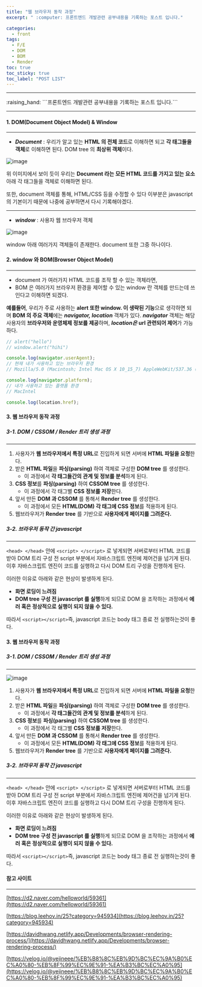 ```yaml
---
title: "웹 브라우저 동작 과정"
excerpt: " :computer: 프론트엔드 개발관련 공부내용을 기록하는 포스트 입니다."

categories:
  - front
tags:
  - F/E
  - DOM
  - BOM
  - Render
toc: true
toc_sticky: true
toc_label: "POST LIST"
---
```


<hr>
:raising_hand:  ```프론트엔드 개발관련 공부내용을 기록하는 포스트 입니다.```
<hr>

#### 1. DOM(Document Object Model) & Window

---

- **_Document_** : 우리가 알고 있는 **HTML 의 전체 코드**로 이해하면 되고 **각 태그들을 객체**로 이해하면 된다. DOM tree 의 **최상위 객체**이다.

![image](https://user-images.githubusercontent.com/56063287/142225234-2ed1d786-0e46-459c-9e30-c6f3e6b34b07.png)

위 이미지에서 보이 듯이 우리는 **Document 라는 모든 HTML 코드를 가지고 있는 요소**아래 각 태그들을 객체로 이해하면 된다.

또한, document 객체를 통해, HTML/CSS 등을 수정할 수 있다 이부분은 javascript 의 기본이기 때문에 나중에 공부하면서 다시 기록해야겠다.

---

- **_window_** : 사용자 웹 브라우저 객체

![image](https://user-images.githubusercontent.com/56063287/142424714-bc5bb2bc-465f-4e46-b8e4-95720ec2d871.png)

window 아래 여러가지 객체들이 존재한다. document 또한 그중 하나이다.

#### 2. window 와 BOM(Browser Object Model)

---

- document 가 여러가지 HTML 코드를 조작 할 수 있는 객체라면,
- BOM 은 여러가지 브라우저 환경을 제어할 수 있는 window 란 객체를 만드는데 쓰인다고 이해하면 되겠다.

**예를들어**, 우리가 주로 사용하는 **alert 또한 window. 이 생략된 기능**으로 생각하면 되며 **BOM 의 주요 객체**에는 **_navigator, location_** 객체가 있다.
**_navigator_** 객체는 해당 사용자의 **브라우저와 운영체제 정보를 제공**하며, **_location은_** **url 관련되어 제어**가 가능하다.

```js
// alert("hello")
// window.alert("hihi")

console.log(navigator.userAgent);
// 현재 내가 사용하고 있는 브라우저 환경
// Mozilla/5.0 (Macintosh; Intel Mac OS X 10_15_7) AppleWebKit/537.36 (KHTML, like Gecko) Chrome/94.0.4606.71 Safari/537.36

console.log(navigator.platform);
// 내가 사용하고 있는 플랫폼 환경
// MacIntel

console.log(location.href);
```

#### 3. 웹 브라우저 동작 과정

##### 3-1. DOM / CSSOM / Render 트리 생성 과정

---

1. 사용자가 **웹 브라우저에서 특정 URL**로 진입하게 되면 서버에 **HTML 파일을 요청**한다.
2. 받은 **HTML 파일**을 **파싱(parsing)** 하여 객체로 구성한 **DOM tree** 를 생성한다.
   - 이 과정에서 **각 태그들간의 관계 및 정보를 분석**하게 된다.
3. **CSS 정보**를 **파싱(parsing)** 하여 **CSSOM tree** 를 생성한다.
   - 이 과정에서 각 태그별 **CSS 정보를 저장**한다.
4. 앞서 만든 **DOM 과 CSSOM** 를 통해서 **Render tree** 를 생성한다.
   - 이 과정에서 모든 **HTML(DOM) 각 태그에 CSS 정보**를 적용하게 된다.
5. 웹브라우저가 **Render tree** 를 기반으로 **사용자에게 페이지를 그려준다.**

##### 3-2. 브라우저 동작 간 javascript

---

`<head> </head>` 안에 `<script> </script>` 로 넣게되면 서버로부터 HTML 코드를 받아 DOM 트리 구성 전 script 부분에서 자바스크립트 엔진에 제어건을 넘기게 된다.
이후 자바스크립트 엔진이 코드를 실행하고 다시 DOM 트리 구성을 진행하게 된다.

이러한 이유로 아래와 같은 현상이 발생하게 된다.

- **화면 로딩이 느려짐**
- **DOM tree 구성 전 javascript 를 실행**하게 되므로 DOM 을 조작하는 과정에서 **에러 혹은 정상적으로 실행이 되지 않을 수 있다.**

따라서 `<script></script>`즉, javascript 코드는 body 태그 종료 전 실행하는것이 좋다.

#### 3. 웹 브라우저 동작 과정

##### 3-1. DOM / CSSOM / Render 트리 생성 과정

---

![image](https://user-images.githubusercontent.com/56063287/144748119-24624b76-cdb3-4173-9207-45b196882deb.png)

1. 사용자가 **웹 브라우저에서 특정 URL**로 진입하게 되면 서버에 **HTML 파일을 요청**한다.
2. 받은 **HTML 파일**을 **파싱(parsing)** 하여 객체로 구성한 **DOM tree** 를 생성한다.
   - 이 과정에서 **각 태그들간의 관계 및 정보를 분석**하게 된다.
3. **CSS 정보**를 **파싱(parsing)** 하여 **CSSOM tree** 를 생성한다.
   - 이 과정에서 각 태그별 **CSS 정보를 저장**한다.
4. 앞서 만든 **DOM 과 CSSOM** 를 통해서 **Render tree** 를 생성한다.
   - 이 과정에서 모든 **HTML(DOM) 각 태그에 CSS 정보**를 적용하게 된다.
5. 웹브라우저가 **Render tree** 를 기반으로 **사용자에게 페이지를 그려준다.**

##### 3-2. 브라우저 동작 간 javascript

---

`<head> </head>` 안에 `<script> </script>` 로 넣게되면 서버로부터 HTML 코드를 받아 DOM 트리 구성 전 script 부분에서 자바스크립트 엔진에 제어건을 넘기게 된다.
이후 자바스크립트 엔진이 코드를 실행하고 다시 DOM 트리 구성을 진행하게 된다.

이러한 이유로 아래와 같은 현상이 발생하게 된다.

- **화면 로딩이 느려짐**
- **DOM tree 구성 전 javascript 를 실행**하게 되므로 DOM 을 조작하는 과정에서 **에러 혹은 정상적으로 실행이 되지 않을 수 있다.**

따라서 `<script></script>`즉, javascript 코드는 body 태그 종료 전 실행하는것이 좋다.

#### 참고 사이트

---

[https://d2.naver.com/helloworld/59361](https://d2.naver.com/helloworld/59361)

[https://blog.leehov.in/25?category=945934](https://blog.leehov.in/25?category=945934)

[https://davidhwang.netlify.app/Developments/browser-rendering-process/](https://davidhwang.netlify.app/Developments/browser-rendering-process/)

[https://velog.io/@yejineee/%EB%B8%8C%EB%9D%BC%EC%9A%B0%EC%A0%80-%EB%8F%99%EC%9E%91-%EA%B3%BC%EC%A0%95](https://velog.io/@yejineee/%EB%B8%8C%EB%9D%BC%EC%9A%B0%EC%A0%80-%EB%8F%99%EC%9E%91-%EA%B3%BC%EC%A0%95)

